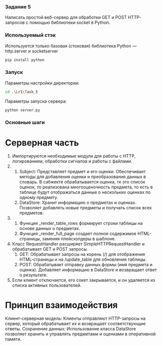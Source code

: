 ### Задание 5

Написать простой веб-сервер для обработки GET и POST HTTP-запросов с помощью библиотеки socket в Python.

### Используемый стэк

Используется только базовая (стоковая) библиотека Python — http.server и socketserver

```bash
pip install python 
```

### Запуск

Параметры настройки директории:

```bash
cd .\Lr1\Task_5
```

Параметры запуска сервера:

```bash
python server.py
```

### Основные шаги

# Серверная часть

1. Импортируются необходимые модули для работы с HTTP, логированием, обработки сигналов и работы с файлами.
2.
    1. Subject: Представляет предмет и его оценки. Обеспечивает методы для добавления оценки и преобразования данных в
       словарь. В сабжекте обрабатывается оценка, тк это список оценок, то реализована многооценочность предмета, то
       есть в таблице будут отображаться данные о нескольких оценках по одному предмету.
    2. DataStore: Хранит информацию о предметах и оценках. Позволяет добавлять новые предметы и получать список всех
       предметов.
3.
    1. Функция _render_table_rows формирует строки таблицы на основе данных о предметах.
    2. Функция _render_full_page создает полное содержимое HTML-страницы, заменяя плейсхолдеры в шаблоне.
4. Класс RequestHandler расширяет SimpleHTTPRequestHandler и обрабатывает GET и POST запросы.
    1. GET:
       Обрабатывает запросы на корень (/) для отображения HTML-страницы и на /update_table для обновления таблицы.
    2. POST:
       Обрабатывает отправку данных формы (имя предмета и оценка). Добавляет информацию в DataStore и возвращает ответ о
       результате.
5. Если клиент отключается, его сокет закрывается, и он удаляется из списка активных пользователей.

# Принцип взаимодействия

Клиент-серверная модель: Клиенты отправляют HTTP-запросы на сервер, который обрабатывает их и возвращает соответствующие
ответы.
Сохранение данных: Использование класса DataStore позволяет хранить и управлять предметами и оценками в оперативной
памяти.



